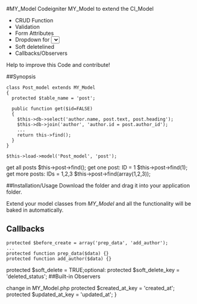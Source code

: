 #MY_Model
Codeigniter MY_Model to extend the CI_Model
* CRUD Function
* Validation
* Form Attributes
* Dropdown for <select>
* Soft deletelined 
* Callbacks/Observers

Help to improve this Code and contribute!

##Synopsis

    class Post_model extends MY_Model 
    { 
      protected $table_name = 'post';

      public function get($id=FALSE)
      {
        $this->db->select('author.name, post.text, post.heading');
        $this->db->join('author', 'author.id = post.author_id');
        ...
        return this->find();
      }
    }

    $this->load->model('Post_model', 'post');

get all posts
    $this->post->find();
get one post: ID = 1
    $this->post->find(1);
get more posts: IDs = 1,2,3
    $this->post->find(array(1,2,3));

##Installation/Usage
Download the folder and drag it into your application folder.

Extend your model classes from *MY_Model* and all the functionality will be baked in automatically.

## Callbacks
    protected $before_create = array('prep_data', 'add_author');
    ...
    protected function prep_data($data) {}
    protected function add_author($data) {}

protected $soft_delete = TRUE;optional:    protected $soft_delete_key = 'deleted_status';
##Built-in Observers

change in MY_Model.php
    protected $created_at_key = 'created_at';
    protected $updated_at_key = 'updated_at';
}

